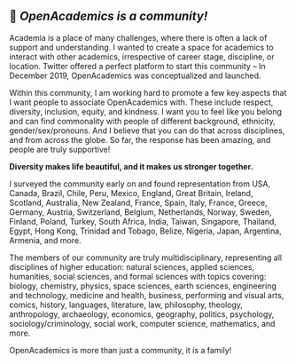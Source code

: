 ## 👋 <b><i>OpenAcademics is a community!</b></i>

Academia is a place of many challenges, where there is often a lack of support and understanding. I wanted to create a space for academics to interact with other academics, irrespective of career stage, discipline, or location. Twitter offered a perfect platform to start this community – In December 2019, OpenAcademics was conceptualized and launched.

Within this community, I am working hard to promote a few key aspects that I want people to associate OpenAcademics with. These include respect, diversity, inclusion, equity, and kindness. I want you to feel like you belong and can find commonality with people of different background, ethnicity, gender/sex/pronouns. And I believe that you can do that across disciplines, and from across the globe. So far, the response has been amazing, and people are truly supportive! 

<b>Diversity makes life beautiful, and it makes us stronger together.</b>

I surveyed the community early on and found representation from USA, Canada, Brazil, Chile, Peru, Mexico, England, Great Britain, Ireland, Scotland, Australia, New Zealand, France, Spain, Italy, France, Greece, Germany, Austria, Switzerland, Belgium, Netherlands, Norway, Sweden, Finland, Poland, Turkey, South Africa, India, Taiwan, Singapore, Thailand, Egypt, Hong Kong, Trinidad and Tobago, Belize, Nigeria, Japan, Argentina, Armenia, and more.

The members of our community are truly multidisciplinary, representing all disciplines of higher education: natural sciences, applied sciences, humanities, social sciences, and formal sciences with topics covering: biology, chemistry, physics, space sciences, earth sciences, engineering and technology, medicine and health, business, performing and visual arts, comics, history, languages, literature, law, philosophy, theology, anthropology, archaeology, economics, geography, politics, psychology, sociology/criminology, social work, computer science, mathematics, and more.

OpenAcademics is more than just a community, it is a family!
